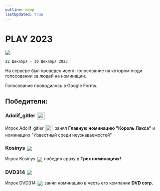 ```yaml
---
outline: deep
lastUpdated: true
---
```


# PLAY 2023

![](/WIKI/Play/Play2023/demo_img_1.webp)

`22 Декабря - 30 Декабря 2023`

На сервере был проведен ивент-голосование на котором люди голосовании за людей на номинации.

Голосование проводилось в Google Forms.

## Победители:

### Adolif_gitler <img src="/minecraft/playerHeads/steveHead.png" style="display: inline; margin: 0 2px; vertical-align: middle;" width="24" height="24"/>

Игрок Adolif_gitler <img src="/minecraft/playerHeads/steveHead.png" style="display: inline; margin: 0 2px; vertical-align: middle;" width="24" height="24"/> занял **Главную номинацию "Король Лакса"** и номинацию "Известный среди неузнаваемостей" 

<BlockCard size="big" :cards="[
  { content: '![img-2](/WIKI/Play/Play2023/demo_img_2.avif) \n\n **👑 КОРОЛЬ ЛАКСА**    \n *Награждается игрок, который известен, талантлив, и вообще лакс без него никто.*'},
  { content: '![img-3](/WIKI/Play/Play2023/demo_img_3.avif) \n **Известный среди неузнаваемостей**   *Награждается игрок которого знает каждый на сервере.* '},
]"/>

### Kosinys <img src="https://api.mineatar.io/face/58650faf-08ae-438a-a1ce-ec99ba38c4e6?scale=3" style="display: inline; margin: 0 2px; vertical-align: middle;" />

Игрок Kosinys <img src="https://api.mineatar.io/face/58650faf-08ae-438a-a1ce-ec99ba38c4e6?scale=3" style="display: inline; margin: 0 2px; vertical-align: middle;" /> победил сразу в **Трех номинациях!**

<BlockCard size="medium" :cards="[
  { content: '![img-4](/WIKI/Play/Play2023/demo_img_4.avif) \n\n **Помогатор**    \n\n *Награждается игрок который даёт идеи, помогает игрокам да и в целом человек швейцарский нож.*'},
  { content: '![img-5](/WIKI/Play/Play2023/demo_img_5.avif) \n\n **Ашан**  \n\n *Награждается игрок который больше всего вошёл в торговлю.* '},
  { content: '![img-6](/WIKI/Play/Play2023/demo_img_6.avif) \n\n **Задрот**  \n\n *Награждается игрок который больше много времени наиграл на сервере.* '},
]"/>

### DVD314 <img src="https://api.mineatar.io/face/9806b0b5-baa2-48c6-b70e-64af239a78eb?scale=3" style="display: inline; margin: 0 2px; vertical-align: middle;" /> 

Игрок DVD314 <img src="https://api.mineatar.io/face/9806b0b5-baa2-48c6-b70e-64af239a78eb?scale=3" style="display: inline; margin: 0 2px; vertical-align: middle;" /> занял номинацию в честь его компании **DVD corp.**

<BlockCard size="big" :cards="[
  { content: '![img-7](/WIKI/Play/Play2023/demo_img_7.avif) \n\n **Контора Лучших**    \n\n *Награждается компания, которая известна всем своими проектами и людьми в них.*'},
]"/>
